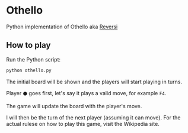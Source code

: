 # Othello
Python implementation of Othello aka [Reversi](https://en.wikipedia.org/wiki/Reversi) 

## How to play

Run the Python script:

```bash
python othello.py
```

The initial board will be shown and the players will start playing in turns.

Player `⚫️` goes first, let's say it plays a valid move, for example `F4`.

The game will update the board with the player's move.

I will then be the turn of the next player (assuming it can move).
For the actual rulese on how to play this game, visit the Wikipedia site.